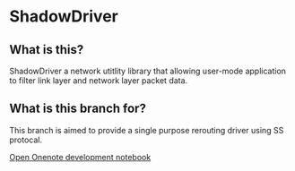 # ShadowDriver
<h2>What is this?</h2>

ShadowDriver a network utitlity library that allowing user-mode application to filter link layer and network layer packet data. 

<h2>What is this branch for?</h2>
This branch is aimed to provide a single purpose rerouting driver using SS protocal.

[Open Onenote development notebook](https://1drv.ms/u/s!AuVycCROIfKghcla6r2OLTEgwU7UXg?e=SQUWaU)